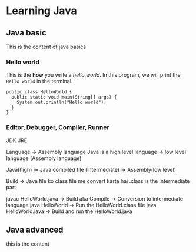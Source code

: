 # Learning Java

## Java basic
This is the content of java basics

### Hello world

This is the **how** you write a *hello world*. In this program, we will print the `Hello world` in the terminal.

```
public class HelloWorld {
  public static void main(String[] args) {
    System.out.println("Hello world");
  }
}
```

### Editor, Debugger, Compiler, Runner
JDK
JRE

Language -> Assembly language
Java is a high level language -> low level language (Assembly language)

Java(high) -> Java compiled file (intermediate) -> Assembly(low level)

Build -> Java file ko class file me convert karta hai
.class is the intermediate part

javac HelloWorld.java -> Build aka Compile -> Conversion to intermediate language
java HelloWorld -> Run the HelloWorld.class file
java HelloWorld.java -> Build and run the HelloWorld.java

## Java advanced
this is the content
